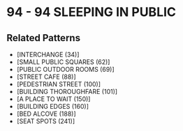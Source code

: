 # 94 - 94 SLEEPING IN PUBLIC

## Related Patterns

- [INTERCHANGE (34)]
- [SMALL PUBLIC SQUARES (62)]
- [PUBLIC OUTDOOR ROOMS (69)]
- [STREET CAFE (88)]
- [PEDESTRIAN STREET (100)]
- [BUILDING THOROUGHFARE (101)]
- [A PLACE TO WAIT (150)]
- [BUILDING EDGES (160)]
- [BED ALCOVE (188)]
- [SEAT SPOTS (241)]

